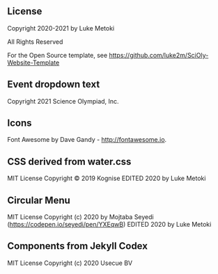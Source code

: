 License
---


Copyright 2020-2021 by Luke Metoki 


All Rights Reserved


For the Open Source template, see https://github.com/luke2m/SciOly-Website-Template

Event dropdown text
---
Copyright 2021 Science Olympiad, Inc.

Icons
---
Font Awesome by Dave Gandy - http://fontawesome.io.

CSS derived from water.css
---
MIT License
Copyright © 2019 Kognise 
EDITED 2020 by Luke Metoki

Circular Menu
---
MIT License
Copyright (c) 2020 by Mojtaba Seyedi (https://codepen.io/seyedi/pen/YXEqwB) 
EDITED 2020 by Luke Metoki

Components from Jekyll Codex
---
MIT License
Copyright (c) 2020 Usecue BV


